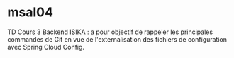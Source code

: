# msal04
TD Cours 3 Backend ISIKA : a pour objectif de rappeler les principales commandes de Git en vue de l'externalisation des fichiers de configuration avec Spring Cloud Config.
